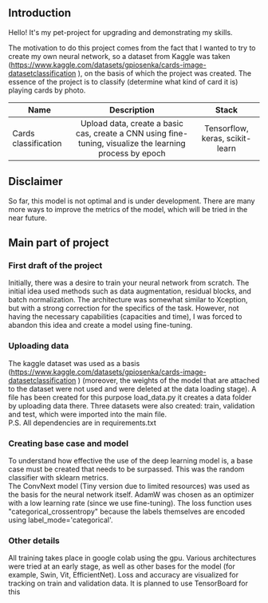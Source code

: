## Introduction
Hello! It's my pet-project for upgrading and demonstrating my skills.

The motivation to do this project comes from the fact that I wanted to try to create my own neural network, so a dataset from Kaggle was taken (https://www.kaggle.com/datasets/gpiosenka/cards-image-datasetclassification ), on the basis of which the project was created. The essence of the project is to classify (determine what kind of card it is) playing cards by photo.

Name|Description| Stack
-----------|:-------:|:--------: 
Cards classification| Upload data, create a basic cas, create a CNN using fine-tuning, visualize the learning process by epoch | Tensorflow, keras, scikit-learn

## Disclaimer
So far, this model is not optimal and is under development. There are many more ways to improve the metrics of the model, which will be tried in the near future.

## Main part of project
### First draft of the project
Initially, there was a desire to train your neural network from scratch. The initial idea used methods such as data augmentation, residual blocks, and batch normalization. The architecture was somewhat similar to Xception, but with a strong correction for the specifics of the task. However, not having the necessary capabilities (capacities and time), I was forced to abandon this idea and create a model using fine-tuning.

### Uploading data
The kaggle dataset was used as a basis (https://www.kaggle.com/datasets/gpiosenka/cards-image-datasetclassification ) (moreover, the weights of the model that are attached to the dataset were not used and were deleted at the data loading stage). A file has been created for this purpose load_data.py it creates a data folder by uploading data there. Three datasets were also created: train, validation and test, which were imported into the main file. <br>
P.S. All dependencies are in requirements.txt

### Creating base case and model
To understand how effective the use of the deep learning model is, a base case must be created that needs to be surpassed. This was the random classifier with sklearn metrics. <br>
The ConvNext model (Tiny version due to limited resources) was used as the basis for the neural network itself. AdamW was chosen as an optimizer with a low learning rate (since we use fine-tuning). The loss function uses "categorical_crossentropy" because the labels themselves are encoded using label_mode='categorical'.

### Other details
All training takes place in google colab using the gpu. Various architectures were tried at an early stage, as well as other bases for the model (for example, Swin, Vit, EfficientNet). Loss and accuracy are visualized for tracking on train and validation data. It is planned to use TensorBoard for this
